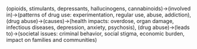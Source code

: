 (opioids, stimulants, depressants, hallucinogens, cannabinoids)->(involved in)->(patterns of drug use: experimentation, regular use, abuse, addiction), (drug abuse)->(causes)->(health impacts: overdose, organ damage, infectious diseases, depression, anxiety, psychosis), (drug abuse)->(leads to)->(societal issues: criminal behavior, social stigma, economic burden, impact on families and communities)